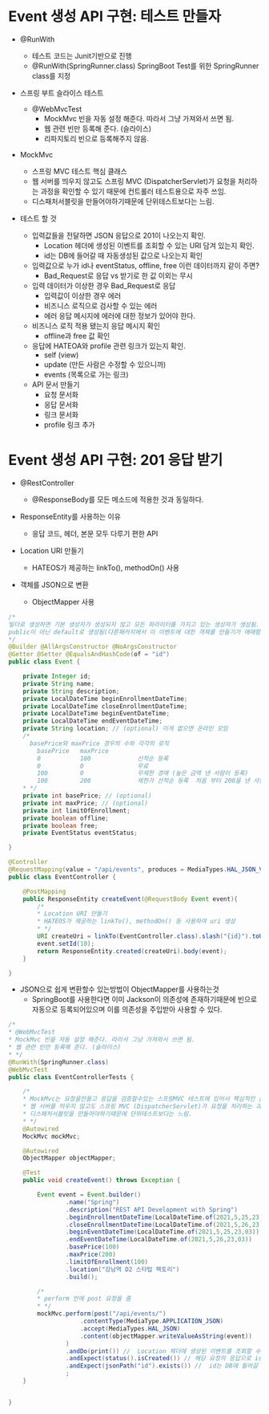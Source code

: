 # Event 생성 API 구현: 테스트 만들자
- @RunWith
    - 테스트 코드는 Junit기반으로 진행
    - @RunWith(SpringRunner.class) SpringBoot Test를 위한 SpringRunner class를 지정
- 스프링 부트 슬라이스 테스트
    - @WebMvcTest
        - MockMvc 빈을 자동 설정 해준다. 따라서 그냥 가져와서 쓰면 됨.
        - 웹 관련 빈만 등록해 준다. (슬라이스)
        - 리파지토리 빈으로 등록해주지 않음.

- MockMvc
    - 스프링 MVC 테스트 핵심 클래스
    - 웹 서버를 띄우지 않고도 스프링 MVC (DispatcherServlet)가 요청을 처리하는 과정을 확인할 수 있기 때문에 컨트롤러 테스트용으로 자주 쓰임.
    - 디스패처서블릿을 만들어야하기때문에 단위테스트보다는 느림.
- 테스트 할 것
    - 입력값들을 전달하면 JSON 응답으로 201이 나오는지 확인.
        - Location 헤더에 생성된 이벤트를 조회할 수 있는 URI 담겨 있는지 확인.
        - id는 DB에 들어갈 때 자동생성된 값으로 나오는지 확인
    - 입력값으로 누가 id나 eventStatus, offline, free 이런 데이터까지 같이 주면?
        - Bad_Request로 응답 vs 받기로 한 값 이외는 무시
    - 입력 데이터가 이상한 경우 Bad_Request로 응답
        - 입력값이 이상한 경우 에러
        - 비즈니스 로직으로 검사할 수 있는 에러
        - 에러 응답 메시지에 에러에 대한 정보가 있어야 한다.
    - 비즈니스 로직 적용 됐는지 응답 메시지 확인
        - offline과 free 값 확인
    - 응답에 HATEOA와 profile 관련 링크가 있는지 확인.
        - self (view)
        - update (만든 사람은 수정할 수 있으니까)
        - events (목록으로 가는 링크)
    - API 문서 만들기
        - 요청 문서화
        - 응답 문서화
        - 링크 문서화
        - profile 링크 추가

# Event 생성 API 구현: 201 응답 받기
- @RestController
    - @ResponseBody를 모든 메소드에 적용한 것과 동일하다.
  
- ResponseEntity를 사용하는 이유
    - 응답 코드, 헤더, 본문 모두 다루기 편한 API
  
- Location URI 만들기
    - HATEOS가 제공하는 linkTo(), methodOn() 사용
  
- 객체를 JSON으로 변환
    - ObjectMapper 사용
```java
/*
빌더로 생성하면 기본 생성자가 생성되지 않고 모든 파라미터를 가지고 있는 생성자가 생성됨.
public이 아닌 default로 생성됨(다른패카지에서 이 이벤트에 대한 객체를 만들기가 애매함
*/
@Builder @AllArgsConstructor @NoArgsConstructor
@Getter @Setter @EqualsAndHashCode(of = "id")
public class Event {

    private Integer id;
    private String name;
    private String description;
    private LocalDateTime beginEnrollmentDateTime;
    private LocalDateTime closeEnrollmentDateTime;
    private LocalDateTime beginEventDateTime;
    private LocalDateTime endEventDateTime;
    private String location; // (optional) 이게 없으면 온라인 모임
    /*
      basePrice와 maxPrice 경우의 수와 각각의 로직
        basePrice   maxPrice
        0           100             선착순 등록
        0           0               무료
        100         0               무제한 경매 (높은 금액 낸 사람이 등록)
        100         200             제한가 선착순 등록  처음 부터 200을 낸 사람은 선 등록.  100을 내고 등록할 수 있으나 더 많이 낸 사람에 의해 밀려날 수 있음.
    * */
    private int basePrice; // (optional)
    private int maxPrice; // (optional)
    private int limitOfEnrollment;
    private boolean offline;
    private boolean free;
    private EventStatus eventStatus;

}
```
```java
@Controller
@RequestMapping(value = "/api/events", produces = MediaTypes.HAL_JSON_VALUE)
public class EventController {

    @PostMapping
    public ResponseEntity createEvent(@RequestBody Event event){
        /*
        * Location URI 만들기
        * HATEOS가 제공하는 linkTo(), methodOn() 등 사용하여 uri 생성
        * */
        URI createUri = linkTo(EventController.class).slash("{id}").toUri();
        event.setId(10);
        return ResponseEntity.created(createUri).body(event);
    }

}

```
- JSON으로 쉽게 변환할수 있는방법이 ObjectMapper를 사용하는것
    - SpringBoot를 사용한다면 이미 Jackson이 의존성에 존재하기때문에 빈으로 자동으로 등록되어있으며 이를 의존성을 주입받아 사용할 수 있다.
```java
/*
* @WebMvcTest
* MockMvc 빈을 자동 설정 해준다. 따라서 그냥 가져와서 쓰면 됨.
* 웹 관련 빈만 등록해 준다. (슬라이스)
* */
@RunWith(SpringRunner.class)
@WebMvcTest
public class EventControllerTests {

    /*
    * MockMvc는 요청을만들고 응답을 검증할수있는 스프링MVC 테스트에 있어서 핵심적인 클래스 중 하나.
    * 웹 서버를 띄우지 않고도 스프링 MVC (DispatcherServlet)가 요청을 처리하는 과정을 확인할 수 있기 때문에 컨트롤러 테스트용으로 자주 쓰임.
    * 디스패처서블릿을 만들어야하기때문에 단위테스트보다는 느림.
    * */
    @Autowired
    MockMvc mockMvc;

    @Autowired
    ObjectMapper objectMapper;

    @Test
    public void createEvent() throws Exception {

        Event event = Event.builder()
                .name("Spring")
                .description("REST API Development with Spring")
                .beginEnrollmentDateTime(LocalDateTime.of(2021,5,25,23,03))
                .closeEnrollmentDateTime(LocalDateTime.of(2021,5,26,23,03))
                .beginEventDateTime(LocalDateTime.of(2021,5,25,23,03))
                .endEventDateTime(LocalDateTime.of(2021,5,26,23,03))
                .basePrice(100)
                .maxPrice(200)
                .limitOfEnrollment(100)
                .location("강남역 D2 스타텁 팩토리")
                .build();

        /*
        * perform 안에 post 요청을 줌
        * */
        mockMvc.perform(post("/api/events/")
                    .contentType(MediaType.APPLICATION_JSON)
                    .accept(MediaTypes.HAL_JSON)
                    .content(objectMapper.writeValueAsString(event))
                )
                .andDo(print()) //  Location 헤더에 생성된 이벤트를 조회할 수 있는 URI 담겨 있는지 확인.
                .andExpect(status().isCreated()) // 해당 요청의 응답으로 isCreated (201) 을 만족하는지 확인.
                .andExpect(jsonPath("id").exists()) //  id는 DB에 들어갈 때 자동생성된 값으로 나오는지 확인
                ;
    }


}

```